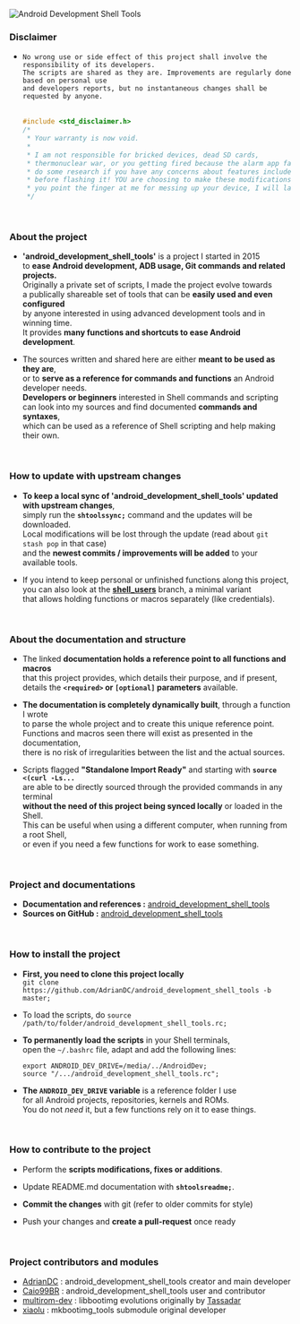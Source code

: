 <!-- Center -->
![Android Development Shell Tools](https://github.com/AdrianDC/android_development_shell_tools/raw/master/docs/assets/res/logo.png)
<!-- /Center -->


### __Disclaimer__

<!-- Indent -->
<!-- List -->
 * `No wrong use or side effect of this project shall involve the responsibility of its developers.`
   <br />
   `The scripts are shared as they are. Improvements are regularly done based on personal use`
   <br />
   `and developers reports, but no instantaneous changes shall be requested by anyone.`
   <br />
   <br />
   ```cpp
   #include <std_disclaimer.h>
   /*
    * Your warranty is now void.
    *
    * I am not responsible for bricked devices, dead SD cards,
    * thermonuclear war, or you getting fired because the alarm app failed. Please
    * do some research if you have any concerns about features included in this ROM
    * before flashing it! YOU are choosing to make these modifications, and if
    * you point the finger at me for messing up your device, I will laugh at you.
    */
   ```
<!-- /List -->
<!-- /Indent -->

<br />

### __About the project__

<!-- Indent -->
<!-- List -->
 * **'android_development_shell_tools'** is a project I started in 2015
   <br />
   to **ease Android development, ADB usage, Git commands and related projects.**
   <br />
   Originally a private set of scripts, I made the project evolve towards
   <br />
   a publically shareable set of tools that can be **easily used and even configured**
   <br />
   by anyone interested in using advanced development tools and in winning time.
   <br />
   It provides **many functions and shortcuts to ease Android development**.

 * The sources written and shared here are either **meant to be used as they are**,
   <br />
   or to **serve as a reference for commands and functions** an Android developer needs.
   <br />
   **Developers or beginners** interested in Shell commands and scripting
   <br />
   can look into my sources and find documented **commands and syntaxes**,
   <br />
   which can be used as a reference of Shell scripting and help making their own.
<!-- /List -->
<!-- /Indent -->

<br />

### __How to update with upstream changes__

<!-- Indent -->
<!-- List -->
 * **To keep a local sync of 'android_development_shell_tools' updated with upstream changes**,
   <br />
   simply run the **`shtoolssync;`** command and the updates will be downloaded.
   <br />
   Local modifications will be lost through the update (read about `git stash pop` in that case)
   <br />
   and the **newest commits / improvements will be added** to your available tools.

 * If you intend to keep personal or unfinished functions along this project,
   <br />
   you can also look at the **[shell_users](https://github.com/AdrianDC/android_development_shell_tools/tree/shell_users)** branch, a minimal variant
   <br />
   that allows holding functions or macros separately (like credentials).
<!-- /List -->
<!-- /Indent -->

<br />

### __About the documentation and structure__

<!-- Indent -->
<!-- List -->
 * The linked **documentation holds a reference point to all functions and macros**
   <br />
   that this project provides, which details their purpose, and if present,
   <br />
   details the **`<required>` or `[optional]` parameters** available.

 * **The documentation is completely dynamically built**, through a function I wrote
   <br />
   to parse the whole project and to create this unique reference point.
   <br />
   Functions and macros seen there will exist as presented in the documentation,
   <br />
   there is no risk of irregularities between the list and the actual sources.

 * Scripts flagged **"Standalone Import Ready"** and starting with **`source <(curl -Ls...`**
   <br />
   are able to be directly sourced through the provided commands in any terminal
   <br />
   **without the need of this project being synced locally** or loaded in the Shell.
   <br />
   This can be useful when using a different computer, when running from a root Shell,
   <br />
   or even if you need a few functions for work to ease something.
<!-- /List -->
<!-- /Indent -->

<br />

### __Project and documentations__

<!-- Indent -->
<!-- List -->
 * **Documentation and references :** [android_development_shell_tools](http://adriandc.github.io/android_development_shell_tools)
 * **Sources on GitHub :** [android_development_shell_tools](https://github.com/AdrianDC/android_development_shell_tools)
<!-- /List -->
<!-- /Indent -->

<br />

### __How to install the project__

<!-- Indent -->
<!-- List -->
 * **First, you need to clone this project locally**
   <br />
   `git clone https://github.com/AdrianDC/android_development_shell_tools -b master;`

 * To load the scripts, do `source /path/to/folder/android_development_shell_tools.rc;`

 * **To permanently load the scripts** in your Shell terminals,
   <br />
   open the `~/.bashrc` file, adapt and add the following lines:
   ```Shell
   export ANDROID_DEV_DRIVE=/media/../AndroidDev;
   source "/.../android_development_shell_tools.rc";
   ```

 * **The `ANDROID_DEV_DRIVE` variable** is a reference folder I use
   <br />
   for all Android projects, repositories, kernels and ROMs.
   <br />
   You do not *need* it, but a few functions rely on it to ease things.
<!-- /List -->
<!-- /Indent -->

<br />

### __How to contribute to the project__

<!-- Indent -->
<!-- List -->
 * Perform the **scripts modifications, fixes or additions**.

 * Update README.md documentation with **`shtoolsreadme;`**.

 * **Commit the changes** with git (refer to older commits for style)

 * Push your changes and **create a pull-request** once ready
<!-- /List -->
<!-- /Indent -->

<br />

### __Project contributors and modules__

<!-- Indent -->
<!-- List -->
 * [AdrianDC](https://github.com/AdrianDC) : android_development_shell_tools creator and main developer
 * [Caio99BR](https://github.com/Caio99BR) : android_development_shell_tools user and contributor
 * [multirom-dev](https://github.com/multirom-dev/libbootimg/graphs/contributors) : libbootimg evolutions originally by [Tassadar](https://github.com/Tasssadar)
 * [xiaolu](https://github.com/xiaolu/mkbootimg_tools) : mkbootimg_tools submodule original developer
<!-- /List -->
<!-- /Indent -->

<br />
